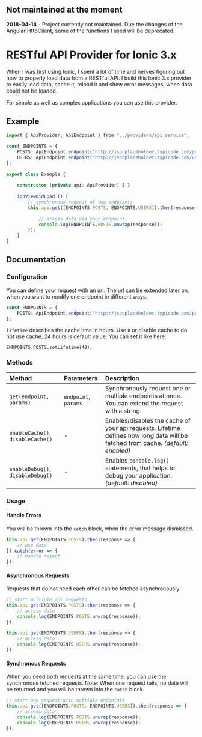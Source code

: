 ## Not maintained at the moment

**2018-04-14** -  Project currently not maintained.
Due the changes of the Angular HttpClient, some of the functions I used will be deprecated.

# RESTful API Provider for Ionic 3.x

When I was first using Ionic, I spent a lot of time and nerves figuring out how to properly load data from a RESTful API. I build this Ionic 3.x provider to easily load data, cache it, reload it and show error messages, when data could not be loaded.

For simple as well as complex applications you can use this provider.

## Example

```typescript
import { ApiProvider, ApiEndpoint } from "../providers/api.service";
    
const ENDPOINTS = {
    POSTS: ApiEndpoint.endpoint("http://jsonplaceholder.typicode.com/posts"),
    USERS: ApiEndpoint.endpoint("http://jsonplaceholder.typicode.com/users")
};
    
export class Example {
    
    constructor (private api: ApiProvider) { }
    
    ionViewDidLoad () {
        // synchronous request of two endpoints
        this.api.get([ENDPOINTS.POSTS, ENDPOINTS.USERS]).then(response => {
            
            // access data via your endpoint
            console.log(ENDPOINTS.POSTS.unwrap(response));
        });
    }
}
```

## Documentation

### Configuration
You can define your request with an url. The url can be extended later on, when you want to modify one endpoint in different ways.

```typescript
const ENDPOINTS = {
    POSTS: ApiEndpoint.endpoint("http://jsonplaceholder.typicode.com/posts")
};
```

`lifetime` describes the cache time in hours. Use `0` or disable cache to do not use cache, 24 hours is default value. You can set it like here:

```
ENDPOINTS.POSTS.setLifetime(48);
```

### Methods

| Method | Parameters | Description |
| :--- | :--- | :--- |
| `get(endpoint, params)` | `endpoint`, `params` | Synchronously request one or multiple endpoints at once. You can extend the request with a string. |
| `enableCache()`, `disableCache()` | - | Enables/disables the cache of your api requests. Lifetime defines how long data will be fetched from cache. _(default: enabled)_ |
| `enableDebug()`, `disableDebug()` | - | Enables `console.log()` statements, that helps to debug your application. _(default: disabled)_ |

### Usage

#### Handle Errors
You will be thrown into the `catch` block, when the error message dismissed.

```typescript
this.api.get(ENDPOINTS.POSTS).then(response => {
    // use data
}).catch(error => {
    // handle reject
});
```

#### Asynchronous Requests
Requests that do not need each other can be fetched asynchronously.

```typescript
// start multiple api requests
this.api.get(ENDPOINTS.POSTS).then(response => {
    // access data
    console.log(ENDPOINTS.POSTS.unwrap(response));
});

this.api.get(ENDPOINTS.USERS).then(response => {
    // access data
    console.log(ENDPOINTS.USERS.unwrap(response));
});
```

#### Synchronous Requests
When you need both requests at the same time, you can use the synchronous fetched requests. Note: When one request fails, no data will be returned and you will be thrown into the `catch` block.

```typescript
// start one request with multiple endpoints
this.api.get([ENDPOINTS.POSTS, ENDPOINTS.USERS]).then(response => {
    // access data
    console.log(ENDPOINTS.POSTS.unwrap(response));
    console.log(ENDPOINTS.USERS.unwrap(response));
});
```